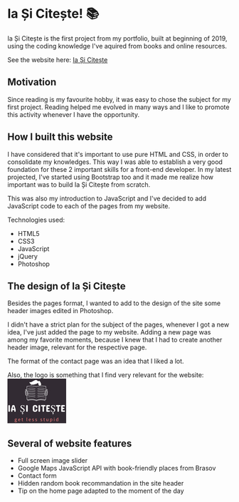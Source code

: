 # Ia Și Citește! :books:


 Ia Și Citește is the first project from my portfolio, built at beginning of 2019, using the coding knowledge I've aquired from books and online resources.
 
See the website here: [Ia Și Citește](https://silviurdr.github.io/index.html)
 
 ## Motivation

Since reading is my favourite hobby, it was easy to chose the subject for my first project. Reading helped me evolved in many ways and I like to promote this activity whenever I have the opportunity.

## How I built this website

I have considered that it's important to use pure HTML and CSS, in order to consolidate my knowledges. This way I was able to establish a very good foundation for these 2 important skills for a front-end developer. In my latest projected, I've started using Bootstrap too and it made me realize how important was to build Ia Și Citește from scratch. 

This was also my introduction to JavaScript and I've decided to add JavaScript code to each of the pages from my website. 

Technologies used:

* HTML5
* CSS3
* JavaScript
* jQuery
* Photoshop

## The design of Ia Și Citește

Besides the pages format, I wanted to add to the design of the site some header images edited in Photoshop. 

I didn't have a strict plan for the subject of the pages, whenever I got a new idea, I've just added the page to my website. Adding a new page was among my favorite moments, because I knew that I had to create another header image, relevant for the respective page.

The format of the contact page was an idea that I liked a lot.

Also, the logo is something that I find very relevant for the website: ![logo](./images/logou17.jpg)


## Several of website features

* Full screen image slider
* Google Maps JavaScript API with book-friendly places from Brasov
* Contact form
* Hidden random book recommandation in the site header
* Tip on the home page adapted to the moment of the day

